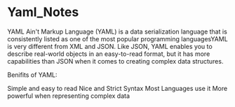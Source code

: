 # Yaml_Notes

YAML Ain't Markup Language (YAML) is a data serialization language that is consistently listed as one of the most popular programming languagesYAML is very different from XML and JSON. Like JSON, YAML enables you to describe real-world objects in an easy-to-read format, but it has more capabilities than JSON when it comes to creating complex data structures.


Benifits of YAML:

Simple and easy to read
Nice and Strict Syntax
Most Languages use it
More powerful when representing complex data
